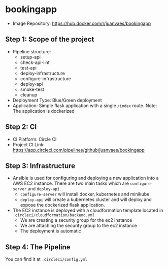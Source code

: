 # bookingapp

* Image Repository: https://hub.docker.com/r/juanvaes/bookingapp

Step 1: Scope of the project
------
* Pipeline structure:
  - setup-api
  - check-api-lint
  - test-api
  - deploy-infrastructure
  - configure-infrastructure 
  - deploy-api
  - smoke-test
  - cleanup
* Deployment Type: Blue/Green deployment
* Application: Simple flask application with a single `/index` route.
Note: The application is dockerized

Step 2: CI
------
* CI Platform: Circle CI
* Project CI Link: https://app.circleci.com/pipelines/github/juanvaes/bookingapp

Step 3: Infrastructure
------
* Ansible is used for configuring and deploying a new application into a AWS EC2 instance. There are two main tasks which are `configure-server` and `deploy-api`. 
  - `configure-server` will install docker, kubernetes and minikube
  - `deploy-api` will create a kubernetes cluster and will deploy and expose the dockerized flask application.
* The EC2 instance is deployed with a cloudformation template located in `.circleci/cloudformation/backend.yml`
  - We are creating a security group for the ec2 instance
  - We are attaching the security group to the ec2 instance
  - The deployment is automatic

Step 4: The Pipeline
------
You can find it at `.circleci/config.yml`
